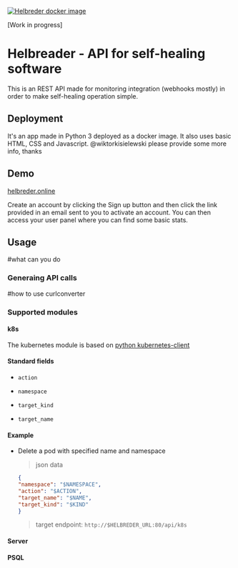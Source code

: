[![Helbreder docker image](https://github.com/wiktorkisielewski/helbreder/actions/workflows/image_builder.yml/badge.svg?branch=main)](https://github.com/wiktorkisielewski/helbreder/actions/workflows/image_builder.yml)

[Work in progress] 

# Helbreader - API for self-healing software

This is an REST API made for monitoring integration (webhooks mostly) in order to make self-healing operation simple.

## Deployment

It's an app made in Python 3 deployed as a docker image. It also uses basic HTML, CSS and Javascript. @wiktorkisielewski please provide some more info, thanks

## Demo

[helbreder.online](https://helbreder.online/)

Create an account by clicking the Sign up button and then click the link provided in an email sent to you to activate an account. You can then access your user panel where you can find some basic stats.

## Usage

#what can you do

### Generaing API calls

#how to use curlconverter

### Supported modules

#### k8s

The kubernetes module is based on [python kubernetes-client](https://github.com/kubernetes-client/python)

#### Standard fields

- `action`

- `namespace`

- `target_kind`

- `target_name`

#### Example

- Delete a pod with specified name and namespace

    > json data

    ```json
    {
    "namespace": "$NAMESPACE", 
    "action": "$ACTION", 
    "target_name": "$NAME", 
    "target_kind": "$KIND"
    }
    ```

    > target endpoint: `http://$HELBREDER_URL:80/api/k8s`

#### Server

#### PSQL

